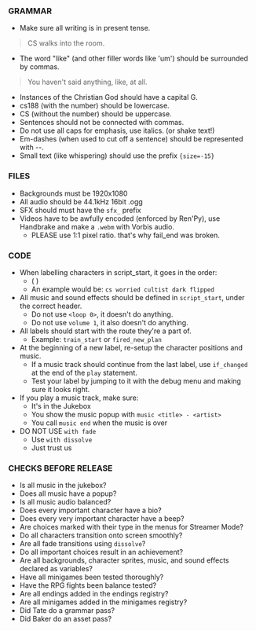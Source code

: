 ### GRAMMAR
- Make sure all writing is in present tense.
> CS walks into the room.
- The word "like" (and other filler words like 'um') should be surrounded by commas.
> You haven't said anything, like, at all.

- Instances of the Christian God should have a capital G.
- cs188 (with the number) should be lowercase.
- CS (without the number) should be uppercase.
- Sentences should not be connected with commas.
- Do not use all caps for emphasis, use italics. (or shake text!)
- Em-dashes (when used to cut off a sentence) should be represented with --.
- Small text (like whispering) should use the prefix `{size=-15}`

### FILES
- Backgrounds must be 1920x1080
- All audio should be 44.1kHz 16bit .ogg 
- SFX should must have the `sfx_` prefix
- Videos have to be awfully encoded (enforced by Ren'Py), use Handbrake and make a `.webm` with Vorbis audio.
    - PLEASE use 1:1 pixel ratio. that's why fail_end was broken.

### CODE
- When labelling characters in script_start, it goes in the order:
    - (<character> <emotion> <outfit> <time> <flipped>)
    - An example would be: `cs worried cultist dark flipped`
- All music and sound effects should be defined in `script_start`, under the correct header.
    - Do not use `<loop 0>`, it doesn't do anything.
    - Do not use `volume 1`, it also doesn't do anything.
- All labels should start with the route they're a part of.
    - Example: `train_start` or `fired_new_plan`
- At the beginning of a new label, re-setup the character positions and music.
    - If a music track should continue from the last label, use `if_changed` at the end of the `play` statement.
    - Test your label by jumping to it with the debug menu and making sure it looks right.
- If you play a music track, make sure:
    - It's in the Jukebox
    - You show the music popup with `music <title> - <artist>`
    - You call `music end` when the music is over
- DO NOT USE `with fade`
    - Use `with dissolve`
    - Just trust us

### CHECKS BEFORE RELEASE
- Is all music in the jukebox?
- Does all music have a popup?
- Is all music audio balanced?
- Does every important character have a bio?
- Does every very important character have a beep?
- Are choices marked with their type in the menus for Streamer Mode?
- Do all characters transition onto screen smoothly?
- Are all fade transitions using `dissolve`?
- Do all important choices result in an achievement?
- Are all backgrounds, character sprites, music, and sound effects declared as variables?
- Have all minigames been tested thoroughly?
- Have the RPG fights been balance tested?
- Are all endings added in the endings registry?
- Are all minigames added in the minigames registry?
- Did Tate do a grammar pass?
- Did Baker do an asset pass?